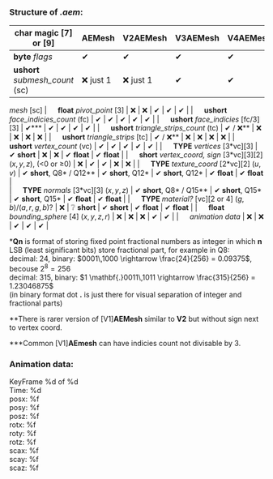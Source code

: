 
### Structure of *.aem*:

| char magic [7] or [9]    | AEMesh   | V2AEMesh | V3AEMesh | V4AEMesh | V5AEMesh |
| ------------------------ | -------- | -------- | -------- | -------- | -------- |
| **byte** *flags*               | ✔        | ✔        | ✔        | ✔        | ✔        |
| **ushort** *submesh_count* (sc) | ❌ just 1 | ❌ just 1 | ✔        | ✔        | ✔        |
*mesh* \[sc] 
| &emsp; **float** *pivot_point* \[3]               | ❌      | ❌        | ✔        | ✔        | ✔        |
| &emsp; **ushort** *face_indicies_count* (fc)           | ✔      | ✔        | ✔        | ✔        | ✔        |
| &emsp; **ushort** *face_indicies* \[fc/3]\[3]           | ✔***      | ✔        | ✔        | ✔        | ✔        |
| &emsp; **ushort** *triangle_strips_count* (tc)        | ✔ / ❌**      | ❌        | ❌        | ❌        | ❌        |
| &emsp; **ushort** *triangle_strips* \[tc]            | ✔ / ❌**      | ❌        | ❌        | ❌        | ❌        |
| &emsp; **ushort** *vertex_count* (vc)                  | ✔       | ✔        | ✔        | ✔        | ✔        |
| &emsp; **TYPE** *vertices* \[3\*vc]\[3]                      | ✔ **short** | ❌        | ❌        | ✔ **float** | ✔ **float** |
| &emsp; **short** *vertex_coord, sign* \[3\*vc]\[3]\[2] $(x, y, z)$, (<0&nbsp;or&nbsp;≥0) | ❌      | ✔        | ✔        | ❌        | ❌        |
| &emsp; **TYPE** *texture_coord* \[2\*vc]\[2] $(u, v)$                          | ✔ **short**, Q8* / Q12** | ✔ **short**, Q12* | ✔ **short**, Q12* | ✔ **float** | ✔ **float** |             
| &emsp; **TYPE** *normals* \[3\*vc]\[3] $(x, y, z)$                | ✔ **short**, Q8* / Q15** | ✔ **short**, Q15* | ✔ **short**, Q15* | ✔ **float** | ✔ **float** |
| &emsp; **TYPE** *material?* \[vc][2 or 4] $(g, b)/(a, r, g, b)?$           | ❌      | ❔ **short**   | ✔ **short**  | ✔ **float** | ✔ **float** |
| &emsp; **float** *bounding_sphere* \[4] $(x, y, z, r)$           | ❌      | ❌        | ❌        | ✔        | ✔        |
| &emsp; *animation data*                      | ❌      | ❌        | ✔        | ✔        | ✔        |


\***Qn** is format of storing fixed point fractional numbers as integer in which **n** LSB (least significant bits) store fractional part, for example in Q8:\
    decimal: $24$, binary: $0001\,1000 \rightarrow \frac{24}{256} = 0.09375$, becouse $2^8=256$\
    decimal: $315$, binary: $1 \mathbf{.}0011\,1011 \rightarrow \frac{315}{256} = 1.23046875$\
    (in binary format dot $\mathbf{.}$ is just there for visual separation of integer and fractional parts)

\*\*There is rarer version of [V1]**AEMesh** similar to **V2** but without sign next to vertex coord. 

\*\*\*Common [V1]**AEmesh** can have indicies count not divisable by 3.

### Animation data:

KeyFrame %d of %d\
Time: %d\
posx: %f\
posy: %f\
posz: %f\
rotx: %f\
roty: %f\
rotz: %f\
scax: %f\
scay: %f\
scaz: %f